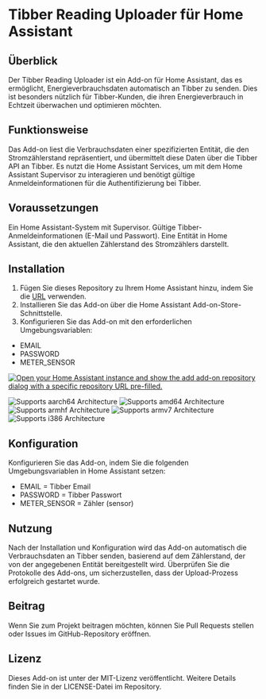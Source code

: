 # Tibber Reading Uploader für Home Assistant

## Überblick
Der Tibber Reading Uploader ist ein Add-on für Home Assistant, das es ermöglicht, Energieverbrauchsdaten automatisch an Tibber zu senden. Dies ist besonders nützlich für Tibber-Kunden, die ihren Energieverbrauch in Echtzeit überwachen und optimieren möchten.

## Funktionsweise
Das Add-on liest die Verbrauchsdaten einer spezifizierten Entität, die den Stromzählerstand repräsentiert, und übermittelt diese Daten über die Tibber API an Tibber. Es nutzt die Home Assistant Services, um mit dem Home Assistant Supervisor zu interagieren und benötigt gültige Anmeldeinformationen für die Authentifizierung bei Tibber.

## Voraussetzungen
Ein Home Assistant-System mit Supervisor.
Gültige Tibber-Anmeldeinformationen (E-Mail und Passwort).
Eine Entität in Home Assistant, die den aktuellen Zählerstand des Stromzählers darstellt.

## Installation

 1. Fügen Sie dieses Repository zu Ihrem Home Assistant hinzu, indem Sie die [URL](https://github.com/beaTejakulator/tibber_reading_uploader) verwenden.
 2. Installieren Sie das Add-on über die Home Assistant Add-on-Store-Schnittstelle.
 3. Konfigurieren Sie das Add-on mit den erforderlichen Umgebungsvariablen: 
 * EMAIL  
 * PASSWORD  
 * METER_SENSOR

[![Open your Home Assistant instance and show the add add-on repository dialog with a specific repository URL pre-filled.](https://my.home-assistant.io/badges/supervisor_add_addon_repository.svg)](https://my.home-assistant.io/redirect/supervisor_add_addon_repository/?repository_url=https%3A%2F%2Fgithub.com%2FbeaTejakulator%2Ftibber_reading_uploader)

![Supports aarch64 Architecture][aarch64-shield]
![Supports amd64 Architecture][amd64-shield]
![Supports armhf Architecture][armhf-shield]
![Supports armv7 Architecture][armv7-shield]
![Supports i386 Architecture][i386-shield]

## Konfiguration
Konfigurieren Sie das Add-on, indem Sie die folgenden Umgebungsvariablen in Home Assistant setzen:

 - EMAIL = Tibber Email 
 - PASSWORD = Tibber Passwort 
 - METER_SENSOR = Zähler (sensor)

## Nutzung
Nach der Installation und Konfiguration wird das Add-on automatisch die Verbrauchsdaten an Tibber senden, basierend auf dem Zählerstand, der von der angegebenen Entität bereitgestellt wird. Überprüfen Sie die Protokolle des Add-ons, um sicherzustellen, dass der Upload-Prozess erfolgreich gestartet wurde.

## Beitrag
Wenn Sie zum Projekt beitragen möchten, können Sie Pull Requests stellen oder Issues im GitHub-Repository eröffnen.

## Lizenz
Dieses Add-on ist unter der MIT-Lizenz veröffentlicht. Weitere Details finden Sie in der LICENSE-Datei im Repository.




[aarch64-shield]: https://img.shields.io/badge/aarch64-yes-green.svg
[amd64-shield]: https://img.shields.io/badge/amd64-yes-green.svg
[armhf-shield]: https://img.shields.io/badge/armhf-yes-green.svg
[armv7-shield]: https://img.shields.io/badge/armv7-yes-green.svg
[i386-shield]: https://img.shields.io/badge/i386-yes-green.svg
